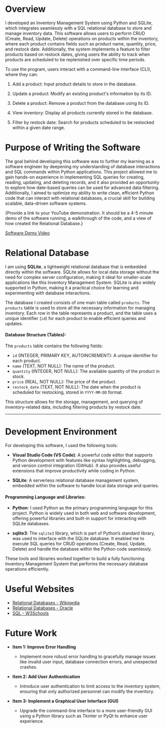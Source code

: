 # Overview

I developed an Inventory Management System using Python and SQLite, which integrates seamlessly with a SQL relational database to store and manage inventory data. This software allows users to perform CRUD (Create, Read, Update, Delete) operations on products within the inventory, where each product contains fields such as product name, quantity, price, and restock date. Additionally, the system implements a feature to filter products based on restock dates, giving users the ability to track when products are scheduled to be replenished over specific time periods.

To use the program, users interact with a command-line interface (CLI), where they can:

1. Add a product: Input product details to store in the database.

2. Update a product: Modify an existing product's information by its ID.
3. Delete a product: Remove a product from the database using its ID.
4. View inventory: Display all products currently stored in the database.
5. Filter by restock date: Search for products scheduled to be restocked within a given date range.

# Purpose of Writing the Software

The goal behind developing this software was to further my learning as a software engineer by deepening my understanding of database interactions and SQL commands within Python applications. This project allowed me to gain hands-on experience in implementing SQL queries for creating, reading, updating, and deleting records, and it also provided an opportunity to explore how date-based queries can be used for advanced data filtering. Additionally, I aimed to optimize my ability to write clean, efficient Python code that can interact with relational databases, a crucial skill for building scalable, data-driven software systems.

{Provide a link to your YouTube demonstration. It should be a 4-5 minute demo of the software running, a walkthrough of the code, and a view of how created the Relational Database.}

[Software Demo Video](https://youtu.be/UA-ExRQ3-eU)

# Relational Database

I am using **SQLite**, a lightweight relational database that is embedded directly within the software. SQLite allows for local data storage without the need for complex server configuration, making it ideal for smaller-scale applications like this Inventory Management System. SQLite is also widely supported in Python, making it a practical choice for learning and experimenting with database interactions.

The database I created consists of one main table called `products`. The `products` table is used to store all the necessary information for managing inventory. Each row in the table represents a product, and the table uses a unique identifier (`id`) for each product to enable efficient queries and updates.

#### **Database Structure (Tables)**:
The `products` table contains the following fields:
- `id` (INTEGER, PRIMARY KEY, AUTOINCREMENT): A unique identifier for each product.
- `name` (TEXT, NOT NULL): The name of the product.
- `quantity` (INTEGER, NOT NULL): The available quantity of the product in stock.
- `price` (REAL, NOT NULL): The price of the product.
- `restock_date` (TEXT, NOT NULL): The date when the product is scheduled for restocking, stored in `YYYY-MM-DD` format.

This structure allows for the storage, management, and querying of inventory-related data, including filtering products by restock date.

---

# Development Environment

For developing this software, I used the following tools:

- **Visual Studio Code (VS Code)**: A powerful code editor that supports Python development with features like syntax highlighting, debugging, and version control integration (GitHub). It also provides useful extensions that improve productivity while coding in Python.
  
- **SQLite**: A serverless relational database management system, embedded within the software to handle local data storage and queries.

#### **Programming Language and Libraries**:

- **Python**: I used Python as the primary programming language for this project. Python is widely used in both web and software development, offering powerful libraries and built-in support for interacting with SQLite databases.

- **sqlite3**: The `sqlite3` library, which is part of Python’s standard library, was used to interface with the SQLite database. It enabled me to execute SQL queries for CRUD operations (Create, Read, Update, Delete) and handle the database within the Python code seamlessly.

These tools and libraries worked together to build a fully functioning Inventory Management System that performs the necessary database operations efficiently.
# Useful Websites



- [Relational Databases - Wikipedia](https://en.wikipedia.org/wiki/Relational_database)
- [Relational Databases - Oracle](https://www.oracle.com/database/what-is-a-relational-database/)
- [SQL - W3Schools](https://www.w3schools.com/sql/)

# Future Work


- **Item 1: Improve Error Handling**
  - Implement more robust error handling to gracefully manage issues like invalid user input, database connection errors, and unexpected crashes.
  
- **Item 2: Add User Authentication**
  - Introduce user authentication to limit access to the inventory system, ensuring that only authorized personnel can modify the inventory.

- **Item 3: Implement a Graphical User Interface (GUI)**
  - Upgrade the command-line interface to a more user-friendly GUI using a Python library such as Tkinter or PyQt to enhance user experience.